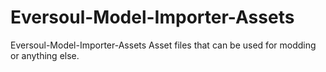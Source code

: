 # Eversoul-Model-Importer-Assets
Eversoul-Model-Importer-Assets Asset files that can be used for modding or anything else.
